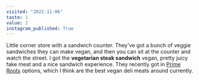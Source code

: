 ```yaml
---
visited: "2022-11-06"
taste: 1
value: 2
instagram_published: True
---
```


Little corner store with a sandwich counter. They've got a bunch of veggie sandwiches they can make vegan, and then you can sit at the counter and watch the street. I got the **vegetarian steak sandwich** vegan, pretty juicy fake meat and a nice sandwich experience. They recently got in [Prime Roots](https://www.primeroots.com/) options, which I think are the best vegan deli meats around currently.
